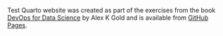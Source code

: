 
Test Quarto website was created as part of the exercises from the book [DevOps for Data Science](https://do4ds.com/) by Alex K Gold and is available from [GitHub Pages](https://nvkoval.github.io/DevOps_for_DS/).
